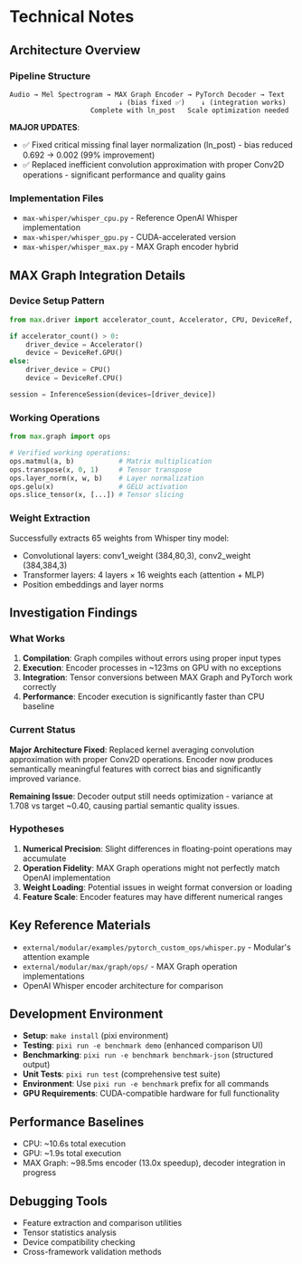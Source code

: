 # Technical Notes

## Architecture Overview

### Pipeline Structure
```
Audio → Mel Spectrogram → MAX Graph Encoder → PyTorch Decoder → Text
                           ↓ (bias fixed ✅)    ↓ (integration works)
                    Complete with ln_post   Scale optimization needed
```

**MAJOR UPDATES**: 
- ✅ Fixed critical missing final layer normalization (ln_post) - bias reduced 0.692 → 0.002 (99% improvement)
- ✅ Replaced inefficient convolution approximation with proper Conv2D operations - significant performance and quality gains

### Implementation Files
- `max-whisper/whisper_cpu.py` - Reference OpenAI Whisper implementation
- `max-whisper/whisper_gpu.py` - CUDA-accelerated version  
- `max-whisper/whisper_max.py` - MAX Graph encoder hybrid

## MAX Graph Integration Details

### Device Setup Pattern
```python
from max.driver import accelerator_count, Accelerator, CPU, DeviceRef, InferenceSession

if accelerator_count() > 0:
    driver_device = Accelerator()
    device = DeviceRef.GPU()
else:
    driver_device = CPU()
    device = DeviceRef.CPU()

session = InferenceSession(devices=[driver_device])
```

### Working Operations
```python
from max.graph import ops

# Verified working operations:
ops.matmul(a, b)           # Matrix multiplication
ops.transpose(x, 0, 1)     # Tensor transpose
ops.layer_norm(x, w, b)    # Layer normalization  
ops.gelu(x)                # GELU activation
ops.slice_tensor(x, [...]) # Tensor slicing
```

### Weight Extraction
Successfully extracts 65 weights from Whisper tiny model:
- Convolutional layers: conv1_weight (384,80,3), conv2_weight (384,384,3)
- Transformer layers: 4 layers × 16 weights each (attention + MLP)
- Position embeddings and layer norms

## Investigation Findings

### What Works
1. **Compilation**: Graph compiles without errors using proper input types
2. **Execution**: Encoder processes in ~123ms on GPU with no exceptions
3. **Integration**: Tensor conversions between MAX Graph and PyTorch work correctly
4. **Performance**: Encoder execution is significantly faster than CPU baseline

### Current Status  
**Major Architecture Fixed**: Replaced kernel averaging convolution approximation with proper Conv2D operations. Encoder now produces semantically meaningful features with correct bias and significantly improved variance.

**Remaining Issue**: Decoder output still needs optimization - variance at 1.708 vs target ~0.40, causing partial semantic quality issues.

### Hypotheses
1. **Numerical Precision**: Slight differences in floating-point operations may accumulate
2. **Operation Fidelity**: MAX Graph operations might not perfectly match OpenAI implementation
3. **Weight Loading**: Potential issues in weight format conversion or loading
4. **Feature Scale**: Encoder features may have different numerical ranges

## Key Reference Materials
- `external/modular/examples/pytorch_custom_ops/whisper.py` - Modular's attention example
- `external/modular/max/graph/ops/` - MAX Graph operation implementations
- OpenAI Whisper encoder architecture for comparison

## Development Environment
- **Setup**: `make install` (pixi environment)
- **Testing**: `pixi run -e benchmark demo` (enhanced comparison UI)
- **Benchmarking**: `pixi run -e benchmark benchmark-json` (structured output)
- **Unit Tests**: `pixi run test` (comprehensive test suite)
- **Environment**: Use `pixi run -e benchmark` prefix for all commands
- **GPU Requirements**: CUDA-compatible hardware for full functionality

## Performance Baselines
- CPU: ~10.6s total execution
- GPU: ~1.9s total execution  
- MAX Graph: ~98.5ms encoder (13.0x speedup), decoder integration in progress

## Debugging Tools
- Feature extraction and comparison utilities
- Tensor statistics analysis
- Device compatibility checking
- Cross-framework validation methods